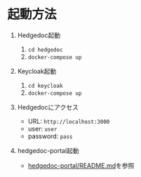 # 起動方法
1. Hedgedoc起動
   1. `cd hedgedoc`
   2. `docker-compose up`

2. Keycloak起動
   1. `cd keycloak`
   2. `docker-compose up`

3. Hedgedocにアクセス
   - URL: `http://localhost:3000`
   - user: `user`
   - password: `pass`

4. hedgedoc-portal起動
   - [hedgedoc-portal/README.md](./hedgedoc-portal/README.md)を参照
